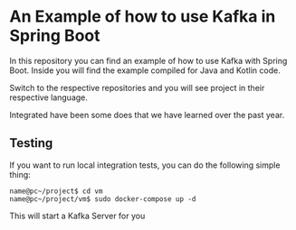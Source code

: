 # An Example of how to use Kafka in Spring Boot

In this repository you can find an example of how to use Kafka with Spring Boot. Inside you will find the example compiled for Java and Kotlin code.

Switch to the respective repositories and you will see project in their respective language.

Integrated have been some does that we have learned over the past year.

## Testing

If you want to run local integration tests, you can do the following simple thing:

```
name@pc~/project$ cd vm
name@pc~/project/vm$ sudo docker-compose up -d
```

This will start a Kafka Server for you